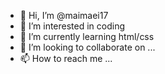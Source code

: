 - 👋 Hi, I’m @maimaei17
- 👀 I’m interested in coding
- 🌱 I’m currently learning html/css
- 💞️ I’m looking to collaborate on ...
- 📫 How to reach me ...

<!---
maimaei17/maimaei17 is a ✨ special ✨ repository because its `README.md` (this file) appears on your GitHub profile.
You can click the Preview link to take a look at your changes.
--->
